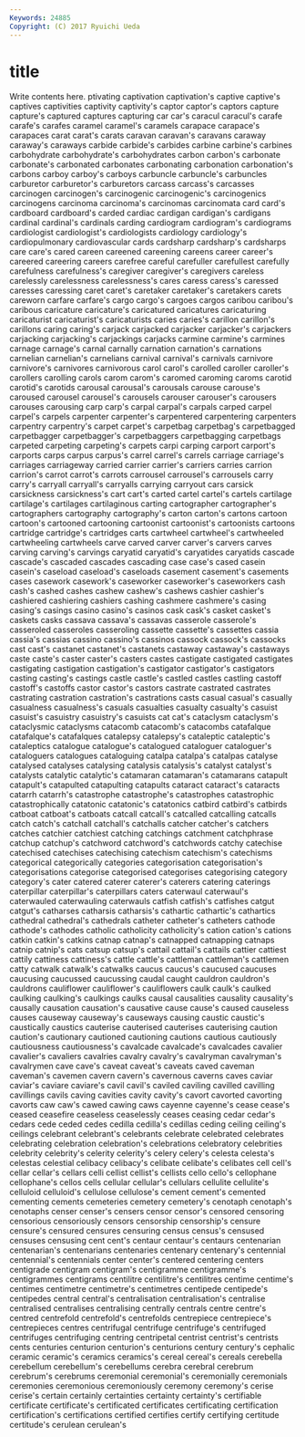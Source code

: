 ```yaml
---
Keywords: 24885 
Copyright: (C) 2017 Ryuichi Ueda
---
```


# title

Write contents here.
ptivating captivation captivation's captive captive's captives captivities captivity captivity's
captor captor's captors capture capture's captured captures capturing car car's
caracul caracul's carafe carafe's carafes caramel caramel's caramels carapace carapace's
carapaces carat carat's carats caravan caravan's caravans caraway caraway's caraways
carbide carbide's carbides carbine carbine's carbines carbohydrate carbohydrate's carbohydrates carbon
carbon's carbonate carbonate's carbonated carbonates carbonating carbonation carbonation's carbons carboy
carboy's carboys carbuncle carbuncle's carbuncles carburetor carburetor's carburetors carcass carcass's
carcasses carcinogen carcinogen's carcinogenic carcinogenic's carcinogenics carcinogens carcinoma carcinoma's carcinomas
carcinomata card card's cardboard cardboard's carded cardiac cardigan cardigan's cardigans
cardinal cardinal's cardinals carding cardiogram cardiogram's cardiograms cardiologist cardiologist's cardiologists
cardiology cardiology's cardiopulmonary cardiovascular cards cardsharp cardsharp's cardsharps care care's
cared careen careened careening careens career career's careered careering careers
carefree careful carefuller carefullest carefully carefulness carefulness's caregiver caregiver's caregivers
careless carelessly carelessness carelessness's cares caress caress's caressed caresses caressing
caret caret's caretaker caretaker's caretakers carets careworn carfare carfare's cargo
cargo's cargoes cargos caribou caribou's caribous caricature caricature's caricatured caricatures
caricaturing caricaturist caricaturist's caricaturists caries caries's carillon carillon's carillons caring
caring's carjack carjacked carjacker carjacker's carjackers carjacking carjacking's carjackings carjacks
carmine carmine's carmines carnage carnage's carnal carnally carnation carnation's carnations
carnelian carnelian's carnelians carnival carnival's carnivals carnivore carnivore's carnivores carnivorous
carol carol's carolled caroller caroller's carollers carolling carols carom carom's
caromed caroming caroms carotid carotid's carotids carousal carousal's carousals carouse
carouse's caroused carousel carousel's carousels carouser carouser's carousers carouses carousing
carp carp's carpal carpal's carpals carped carpel carpel's carpels carpenter
carpenter's carpentered carpentering carpenters carpentry carpentry's carpet carpet's carpetbag carpetbag's
carpetbagged carpetbagger carpetbagger's carpetbaggers carpetbagging carpetbags carpeted carpeting carpeting's carpets
carpi carping carport carport's carports carps carpus carpus's carrel carrel's
carrels carriage carriage's carriages carriageway carried carrier carrier's carriers carries
carrion carrion's carrot carrot's carrots carrousel carrousel's carrousels carry carry's
carryall carryall's carryalls carrying carryout cars carsick carsickness carsickness's cart
cart's carted cartel cartel's cartels cartilage cartilage's cartilages cartilaginous carting
cartographer cartographer's cartographers cartography cartography's carton carton's cartons cartoon cartoon's
cartooned cartooning cartoonist cartoonist's cartoonists cartoons cartridge cartridge's cartridges carts
cartwheel cartwheel's cartwheeled cartwheeling cartwheels carve carved carver carver's carvers
carves carving carving's carvings caryatid caryatid's caryatides caryatids cascade cascade's
cascaded cascades cascading case case's cased casein casein's caseload caseload's
caseloads casement casement's casements cases casework casework's caseworker caseworker's caseworkers
cash cash's cashed cashes cashew cashew's cashews cashier cashier's cashiered
cashiering cashiers cashing cashmere cashmere's casing casing's casings casino casino's
casinos cask cask's casket casket's caskets casks cassava cassava's cassavas
casserole casserole's casseroled casseroles casseroling cassette cassette's cassettes cassia cassia's
cassias cassino cassino's cassinos cassock cassock's cassocks cast cast's castanet
castanet's castanets castaway castaway's castaways caste caste's caster caster's casters
castes castigate castigated castigates castigating castigation castigation's castigator castigator's castigators
casting casting's castings castle castle's castled castles castling castoff castoff's
castoffs castor castor's castors castrate castrated castrates castrating castration castration's
castrations casts casual casual's casually casualness casualness's casuals casualties casualty
casualty's casuist casuist's casuistry casuistry's casuists cat cat's cataclysm cataclysm's
cataclysmic cataclysms catacomb catacomb's catacombs catafalque catafalque's catafalques catalepsy catalepsy's
cataleptic cataleptic's cataleptics catalogue catalogue's catalogued cataloguer cataloguer's cataloguers catalogues
cataloguing catalpa catalpa's catalpas catalyse catalysed catalyses catalysing catalysis catalysis's
catalyst catalyst's catalysts catalytic catalytic's catamaran catamaran's catamarans catapult catapult's
catapulted catapulting catapults cataract cataract's cataracts catarrh catarrh's catastrophe catastrophe's
catastrophes catastrophic catastrophically catatonic catatonic's catatonics catbird catbird's catbirds catboat
catboat's catboats catcall catcall's catcalled catcalling catcalls catch catch's catchall
catchall's catchalls catcher catcher's catchers catches catchier catchiest catching catchings
catchment catchphrase catchup catchup's catchword catchword's catchwords catchy catechise catechised
catechises catechising catechism catechism's catechisms categorical categorically categories categorisation categorisation's
categorisations categorise categorised categorises categorising category category's cater catered caterer
caterer's caterers catering caterings caterpillar caterpillar's caterpillars caters caterwaul caterwaul's
caterwauled caterwauling caterwauls catfish catfish's catfishes catgut catgut's catharses catharsis
catharsis's cathartic cathartic's cathartics cathedral cathedral's cathedrals catheter catheter's catheters
cathode cathode's cathodes catholic catholicity catholicity's cation cation's cations catkin
catkin's catkins catnap catnap's catnapped catnapping catnaps catnip catnip's cats
catsup catsup's cattail cattail's cattails cattier cattiest cattily cattiness cattiness's
cattle cattle's cattleman cattleman's cattlemen catty catwalk catwalk's catwalks caucus
caucus's caucused caucuses caucusing caucussed caucussing caudal caught cauldron cauldron's
cauldrons cauliflower cauliflower's cauliflowers caulk caulk's caulked caulking caulking's caulkings
caulks causal causalities causality causality's causally causation causation's causative cause
cause's caused causeless causes causeway causeway's causeways causing caustic caustic's
caustically caustics cauterise cauterised cauterises cauterising caution caution's cautionary cautioned
cautioning cautions cautious cautiously cautiousness cautiousness's cavalcade cavalcade's cavalcades cavalier
cavalier's cavaliers cavalries cavalry cavalry's cavalryman cavalryman's cavalrymen cave cave's
caveat caveat's caveats caved caveman caveman's cavemen cavern cavern's cavernous
caverns caves caviar caviar's caviare caviare's cavil cavil's caviled caviling
cavilled cavilling cavillings cavils caving cavities cavity cavity's cavort cavorted
cavorting cavorts caw caw's cawed cawing caws cayenne cayenne's cease
cease's ceased ceasefire ceaseless ceaselessly ceases ceasing cedar cedar's cedars
cede ceded cedes cedilla cedilla's cedillas ceding ceiling ceiling's ceilings
celebrant celebrant's celebrants celebrate celebrated celebrates celebrating celebration celebration's celebrations
celebratory celebrities celebrity celebrity's celerity celerity's celery celery's celesta celesta's
celestas celestial celibacy celibacy's celibate celibate's celibates cell cell's cellar
cellar's cellars celli cellist cellist's cellists cello cello's cellophane cellophane's
cellos cells cellular cellular's cellulars cellulite cellulite's celluloid celluloid's cellulose
cellulose's cement cement's cemented cementing cements cemeteries cemetery cemetery's cenotaph
cenotaph's cenotaphs censer censer's censers censor censor's censored censoring censorious
censoriously censors censorship censorship's censure censure's censured censures censuring census
census's censused censuses censusing cent cent's centaur centaur's centaurs centenarian
centenarian's centenarians centenaries centenary centenary's centennial centennial's centennials center center's
centered centering centers centigrade centigram centigram's centigramme centigramme's centigrammes centigrams
centilitre centilitre's centilitres centime centime's centimes centimetre centimetre's centimetres centipede
centipede's centipedes central central's centralisation centralisation's centralise centralised centralises centralising
centrally centrals centre centre's centred centrefold centrefold's centrefolds centrepiece centrepiece's
centrepieces centres centrifugal centrifuge centrifuge's centrifuged centrifuges centrifuging centring centripetal
centrist centrist's centrists cents centuries centurion centurion's centurions century century's
cephalic ceramic ceramic's ceramics ceramics's cereal cereal's cereals cerebella cerebellum
cerebellum's cerebellums cerebra cerebral cerebrum cerebrum's cerebrums ceremonial ceremonial's ceremonially
ceremonials ceremonies ceremonious ceremoniously ceremony ceremony's cerise cerise's certain certainly
certainties certainty certainty's certifiable certificate certificate's certificated certificates certificating certification
certification's certifications certified certifies certify certifying certitude certitude's cerulean cerulean's
